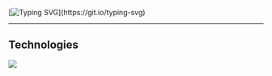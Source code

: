 <link href="https://fonts.googleapis.com/css2?family=Material+Icons" rel="stylesheet">

[![Typing SVG](https://readme-typing-svg.herokuapp.com?font='Source+Code+Pro'&size=24&duration=4000&color=F7F7F7&vCenter=true&width=500&lines=%3E+echo+Hello!+%3E%3E+your.screen;Hello!)](https://git.io/typing-svg)
<hr>
<h2>Technologies</h2>
<img src="{https://img.shields.io/badge/MySQL-005C84?style=for-the-badge&logo=mysql&logoColor=white}" />
